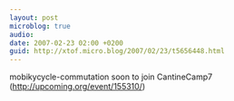```yaml
---
layout: post
microblog: true
audio: 
date: 2007-02-23 02:00 +0200
guid: http://xtof.micro.blog/2007/02/23/t5656448.html
---
```

mobikycycle-commutation soon to join CantineCamp7 (http://upcoming.org/event/155310/)
